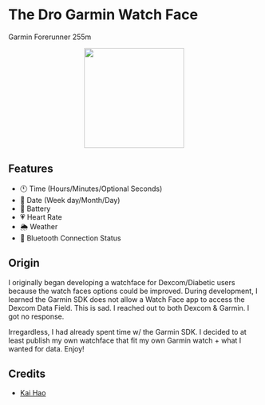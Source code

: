 # The Dro Garmin Watch Face

Garmin Forerunner 255m

<p align="center"><img src="https://i.imgur.com/NadKoiL.jpg" width="200px" /></p>

## Features
- 🕚 Time (Hours/Minutes/Optional Seconds)
- 📅 Date (Week day/Month/Day)
- 🔋 Battery
- 💗 Heart Rate
- 🌦️ Weather
- 📶 Bluetooth Connection Status

## Origin

I originally began developing a watchface for Dexcom/Diabetic users because the watch faces options could be improved. During development, I learned the Garmin SDK does not allow a Watch Face app to access the Dexcom Data Field. This is sad. I reached out to both Dexcom & Garmin. I got no response. 

Irregardless, I had already spent time w/ the Garmin SDK. I decided to at least publish my own watchface that fit my own Garmin watch + what I wanted for data. Enjoy! 

## Credits

- [Kai Hao](https://kaihao.dev/posts/Develop-a-Garmin-watch-face)
